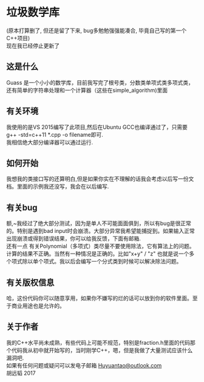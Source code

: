 # 垃圾数学库
(原本打算删了, 但还是留了下来, bug多勉勉强强能凑合, 毕竟自己写的第一个C++项目)<br />现在我已经停止更新了
## 这是什么
Guass 是一个小小的数学库，目前我写完了根号类，分数类单项式类多项式类，还有简单的字符串处理和一个计算器（这些在simple_algorithm)里面
## 有关环境
我使用的是VS 2015编写了此项目,然后在Ubuntu GCC也编译通过了，只需要 g++ -std=c++11 *.cpp -o filename即可.<br />
我相信绝大部分编译器可以通过运行.
## 如何开始
我想我的类接口写的还算明白,但是如果你实在不理解的话我会考虑以后写一份文档。里面的示例我还没写，我会在以后编写.
## 有关bug
额,~我经过了绝大部分测试，因为是单人不可能面面俱到，所以有bug是很正常的。特别是遇到bad input时会崩溃。大部分异常我希望能捕捉到。如果输入正常出现崩溃或得到错误结果，你可以给我反馈，下面有邮箱. <br />
还有一点 有关Polynomial（多项式）类尽量不要使用除法，它有算法上的问题。计算的结果不正确。当然有一种情况是正确的。比如"x+y" / "z" 也就是说一个多个项式除以单个项式。我以后会编写一个分式类到时候可以解决除法问题。
## 有关版权信息
哈，这份代码你可以随意享用，如果你不嫌写的烂的话可以放到你的软件里面。至于商业用途也是允许的。
## 关于作者
我的C++水平尚未成熟，有些代码上可能不规范，特别是fraction.h里面的代码那个代码我从初中就开始写的，当时刚学C++，嗯，但是我做了大量测试应该什么漏洞吧.<br />
如果有任何问题或疑问可以发电子邮箱 Huyuantao@outlook.com<br />
胡远韬 2017
